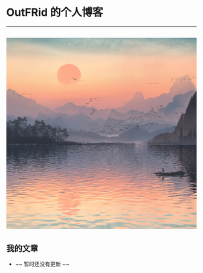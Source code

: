 # OutFRid 的个人博客
---
![主题照片](https://raw.githubusercontent.com/OutFRid/OutFRid.github.io/main/images/index.jpg)
---
## 我的文章
* ~~ 暂时还没有更新 ~~
